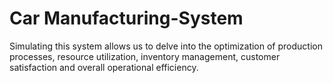 # Car Manufacturing-System
Simulating this system allows us to delve into the optimization of production processes, resource utilization, inventory management, customer satisfaction and overall operational efficiency. 
